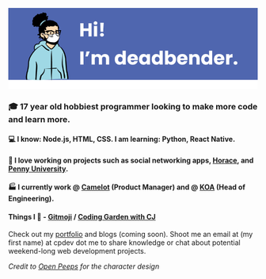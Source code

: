 ![banner](banner.png)

### 🎓 17 year old hobbiest programmer looking to make more code and learn more.

#### 💻 I know: Node.js, HTML, CSS. I am learning: Python, React Native.

#### 📝 I love working on projects such as social networking apps, [Horace](https://github.com/knights-of-academia/horace), and [Penny University](https://github.com/penny-university/penny_university). 

#### 🏭 I currently work @ [Camelot](https://camelot.fm) (Product Manager) and @ [KOA](https://knightsofacademia.org) (Head of Engineering). 

#### Things I 💚 - [Gitmoji](https://github.com/carloscuesta/gitmoji) / [Coding Garden with CJ](https://www.youtube.com/channel/UCLNgu_OupwoeESgtab33CCw)

Check out my [portfolio](https://deadbender.github.io) and blogs (coming soon). Shoot me an email at (my first name) at cpdev dot me to share knowledge or chat about potential weekend-long web development projects.

*Credit to [Open Peeps](https://www.openpeeps.com/) for the character design*
